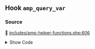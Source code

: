 ## Hook `amp_query_var`

### Source

:link: [includes/amp-helper-functions.php:606](../../includes/amp-helper-functions.php#L606)

<details>
<summary>Show Code</summary>

```php
return apply_filters( 'amp_query_var', defined( 'AMP_QUERY_VAR' ) ? AMP_QUERY_VAR : QueryVar::AMP );
```

</details>

